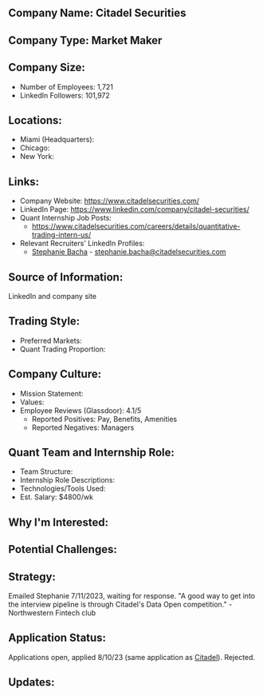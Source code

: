 ## Company Name: Citadel Securities

## Company Type: Market Maker

## Company Size:
- Number of Employees: 1,721
- LinkedIn Followers: 101,972

## Locations:
- Miami (Headquarters):
- Chicago: 
- New York: 

## Links:
- Company Website: https://www.citadelsecurities.com/
- LinkedIn Page: https://www.linkedin.com/company/citadel-securities/
- Quant Internship Job Posts: 
  - https://www.citadelsecurities.com/careers/details/quantitative-trading-intern-us/
- Relevant Recruiters' LinkedIn Profiles: 
  - [Stephanie Bacha](https://www.linkedin.com/in/stephanie-bacha-b11729129/) - stephanie.bacha@citadelsecurities.com

## Source of Information:
LinkedIn and company site

## Trading Style:
- Preferred Markets: 
- Quant Trading Proportion: 

## Company Culture:
- Mission Statement: 
- Values: 
- Employee Reviews (Glassdoor): 4.1/5
  - Reported Positives: Pay, Benefits, Amenities
  - Reported Negatives: Managers

## Quant Team and Internship Role:
- Team Structure: 
- Internship Role Descriptions: 
- Technologies/Tools Used: 
- Est. Salary: $4800/wk

## Why I'm Interested:

## Potential Challenges: 

## Strategy:
Emailed Stephanie 7/11/2023, waiting for response.
"A good way to get into the interview pipeline is through Citadel's Data Open competition." - Northwestern Fintech club

## Application Status:
Applications open, applied 8/10/23 (same application as [Citadel](Citadel)). Rejected.

## Updates:
